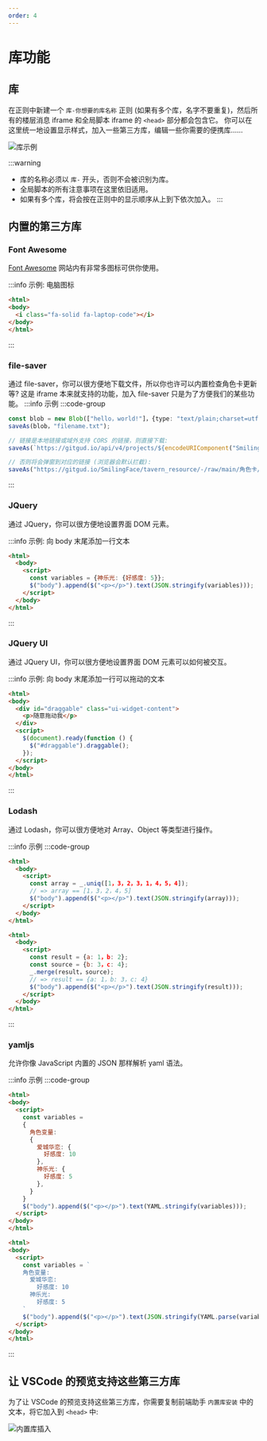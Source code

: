 ```yaml
---
order: 4
---
```

# 库功能

## 库

在正则中新建一个 `库-你想要的库名称` 正则 (如果有多个库，名字不要重复)，然后所有的楼层消息 iframe 和全局脚本 iframe 的 `<head>` 部分都会包含它。 你可以在这里统一地设置显示样式，加入一些第三方库，编辑一些你需要的便携库……

![库示例](/库.png)

:::warning
- 库的名称必须以 `库-` 开头，否则不会被识别为库。
- 全局脚本的所有注意事项在这里依旧适用。
- 如果有多个库，将会按在正则中的显示顺序从上到下依次加入。
:::
## 内置的第三方库

### Font Awesome

[Font Awesome](https://fontawesome.com/icons/) 网站内有非常多图标可供你使用。


:::info 示例: 电脑图标

```html
<html>
<body>
  <i class="fa-solid fa-laptop-code"></i>
</body>
</html>
```
:::

### file-saver

通过 file-saver，你可以很方便地下载文件，所以你也许可以内置检查角色卡更新等? 这是 iframe 本来就支持的功能，加入 file-saver 只是为了方便我们的某些功能。
:::info 示例
:::code-group

```typescript [利用 Blob 下载字符串或其他内容]
const blob = new Blob(["hello，world!"]，{type: "text/plain;charset=utf-8"});
saveAs(blob，"filename.txt");
```

```typescript [从链接下载文件]
// 链接是本地链接或域外支持 CORS 的链接，则直接下载:
saveAs(`https://gitgud.io/api/v4/projects/${encodeURIComponent("SmilingFace/tavern_resource")}/repository/files/${encodeURIComponent("角色卡/妹妹请求你保护她/妹妹请求你保护她.png")}/raw?ref=main`，"妹妹请求你保护她.png");

// 否则将会弹窗到对应的链接 (浏览器会默认拦截):
saveAs("https://gitgud.io/SmilingFace/tavern_resource/-/raw/main/角色卡/妹妹请求你保护她/妹妹请求你保护她.png?inline=false"，"妹妹请求你保护她.png")
```
:::

### JQuery

通过 JQuery，你可以很方便地设置界面 DOM 元素。

:::info 示例: 向 body 末尾添加一行文本

```html
<html>
  <body>
    <script>
      const variables = {神乐光: {好感度: 5}};
      $("body").append($("<p></p>").text(JSON.stringify(variables)));
    </script>
  </body>
</html>
```
:::

### JQuery UI

通过 JQuery UI，你可以很方便地设置界面 DOM 元素可以如何被交互。

:::info 示例: 向 body 末尾添加一行可以拖动的文本

```html
<html>
<body>
  <div id="draggable" class="ui-widget-content">
    <p>随意拖动我</p>
  </div>
  <script>
    $(document).ready(function () {
      $("#draggable").draggable();
    });
  </script>
</body>
</html>
```
:::

### Lodash

通过 Lodash，你可以很方便地对 Array、Object 等类型进行操作。

:::info 示例
:::code-group
```html [对 Array 去重]
<html>
  <body>
    <script>
      const array = _.uniq([1，3，2，3，1，4，5，4]);
      // => array == [1，3，2，4，5]
      $("body").append($("<p></p>").text(JSON.stringify(array)));
    </script>
  </body>
</html>
```

```html [合并 Object]
<html>
  <body>
    <script>
      const result = {a: 1，b: 2};
      const source = {b: 3，c: 4};
      _.merge(result，source);
      // => result == {a: 1，b: 3，c: 4}
      $("body").append($("<p></p>").text(JSON.stringify(result)));
    </script>
  </body>
</html>
```
:::

### yamljs

允许你像 JavaScript 内置的 JSON 那样解析 yaml 语法。

:::info 示例
:::code-group

```html [输出成 yaml]
<html>
<body>
  <script>
    const variables =
    {
      角色变量:
      {
        爱城华恋: {
          好感度: 10
        },
        神乐光: {
          好感度: 5
        },
      }
    }
    $("body").append($("<p></p>").text(YAML.stringify(variables)));
  </script>
</body>
</html>
```

```html [解析 yaml]
<html>
<body>
  <script>
    const variables = `
    角色变量:
      爱城华恋:
        好感度: 10
      神乐光:
        好感度: 5
    `
    $("body").append($("<p></p>").text(JSON.stringify(YAML.parse(variables))));
  </script>
</body>
</html>
```
:::

## 让 VSCode 的预览支持这些第三方库

为了让 VSCode 的预览支持这些第三方库，你需要复制前端助手 `内置库安装` 中的文本，将它加入到 `<head>` 中:

![内置库插入](/内置库插入.png)
